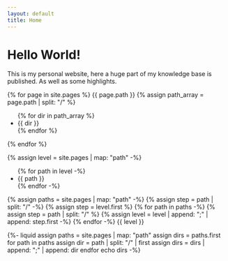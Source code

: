 ```yaml
---
layout: default
title: Home
---
```

# Hello World!

This is my personal website, here a huge part of my knowledge base is published. As well as some highlights.

{% for page in site.pages %}
	{{ page.path }}
	{% assign path_array = page.path | split: "/" %}
	<ul>
	{% for dir in path_array %}
		<li>{{ dir }}</li>
	{% endfor %}
	</ul>
{% endfor %}

{% assign level = site.pages | map: "path" -%}
<ul>
	{% for path in level -%}
		<li>{{ path }}</li>
	{% endfor -%}
</ul>

{% assign paths = site.pages | map: "path" -%}
{% assign step = path | split: "/" -%}
{% assign step = level.first %}
{% for path in paths -%}
	{% assign step = path | split: "/" %}
	{% assign level = level | append: ";" | append: step.first -%}
{% endfor -%}
{{ level }}

{%- liquid
	assign paths = site.pages | map: "path"
 	assign dirs = paths.first
	for path in paths
 		assign dir = path | split: "/" | first
		assign dirs = dirs | append: ";" | append: dir
	endfor
 	echo dirs
-%}
